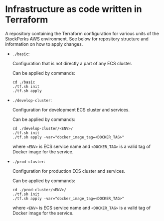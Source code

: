 # Infrastructure as code written in Terraform

A repository containing the Terraform configuration for various units of the StockPerks AWS environment. See below for repository structure and information on how to apply changes.

* `./basic`:

  Configuration that is not directly a part of any ECS cluster.

  Can be applied by commands:
  ```
  cd ./basic
  ./tf.sh init
  ./tf.sh apply
  ```

* `./develop-cluster`:

  Configuration for development ECS cluster and services.

  Can be applied by commands:
  ```
  cd ./develop-cluster/<ENV>/
  ./tf.sh init
  ./tf.sh apply -var="docker_image_tag=<DOCKER_TAG>"
  ```
  where `<ENV>` is ECS service name and `<DOCKER_TAG>` is a valid tag of Docker image for the service.

* `./prod-cluster`:

  Configuration for production ECS cluster and services.

  Can be applied by commands:
  ```
  cd ./prod-cluster/<ENV>/
  ./tf.sh init
  ./tf.sh apply -var="docker_image_tag=<DOCKER_TAG>"
  ```
  where `<ENV>` is ECS service name and `<DOCKER_TAG>` is a valid tag of Docker image for the service.
